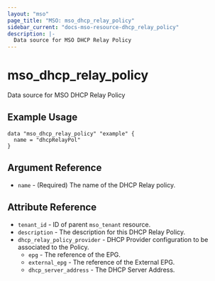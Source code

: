 ```yaml
---
layout: "mso"
page_title: "MSO: mso_dhcp_relay_policy"
sidebar_current: "docs-mso-resource-dhcp_relay_policy"
description: |-
  Data source for MSO DHCP Relay Policy
---
```


# mso_dhcp_relay_policy

Data source for MSO DHCP Relay Policy

## Example Usage

```hcl
data "mso_dhcp_relay_policy" "example" {
  name = "dhcpRelayPol"
}
```

## Argument Reference

- `name` - (Required) The name of the DHCP Relay policy.

## Attribute Reference

- `tenant_id` - ID of parent `mso_tenant` resource.
- `description` - The description for this DHCP Relay Policy.
- `dhcp_relay_policy_provider` - DHCP Provider configuration to be associated to the Policy.
  - `epg` - The reference of the EPG.
  - `external_epg` - The reference of the External EPG.
  - `dhcp_server_address` - The DHCP Server Address.

